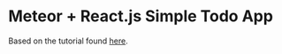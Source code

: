 # Meteor + React.js Simple Todo App

Based on the tutorial found [here](https://www.meteor.com/tutorials/react/creating-an-app).


